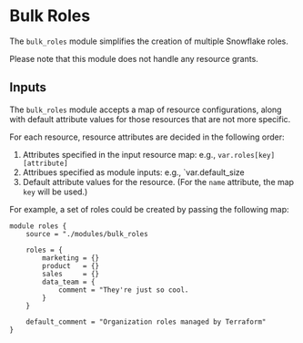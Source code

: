 # Bulk Roles

The `bulk_roles` module simplifies the creation of multiple Snowflake roles.

Please note that this module does not handle any resource grants.

## Inputs

The `bulk_roles` module accepts a map of resource configurations, along with
default attribute values for those resources that are not more specific.

For each resource, resource attributes are decided in the following order:

1. Attributes specified in the input resource map: e.g., `var.roles[key][attribute]`
2. Attribues specified as module inputs: e.g., `var.default_size 
3. Default attribute values for the resource. (For the `name` attribute, the map `key` will be used.)

For example, a set of roles could be created by passing the following map:

```{terraform}
module roles {
    source = "./modules/bulk_roles

    roles = {
        marketing = {}
        product   = {}
        sales     = {}
        data_team = {
            comment = "They're just so cool.
        }
    }

    default_comment = "Organization roles managed by Terraform"
}
```
